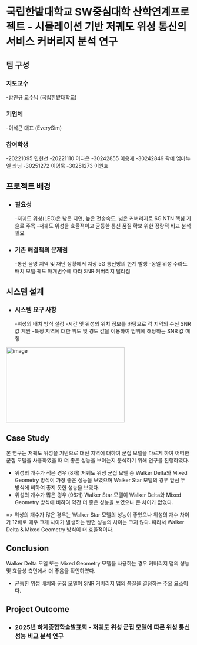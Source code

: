 # 국립한밭대학교 SW중심대학 산학연계프로젝트 - 시뮬레이션 기반 저궤도 위성 통신의 서비스 커버리지 분석 연구

## **팀 구성**
### 지도교수
-방인규 교수님 (국립한밭대학교)

### 기업체
-이석근 대표 (EverySim)

### 참여학생
-20221095 민현선
-20221110 이다은
-30242855 이용재
-30242849 곽예 엠마누엘 콰닝
-30251272 이영묵
-30251273 이원호

## 프로젝트 배경
- ### 필요성
  -저궤도 위성(LEO)은 낮은 지연, 높은 전송속도, 넓은 커버리지로 6G NTN 핵심 기술로 주목
  -저궤도 위성을 효율적이고 균등한 통신 품질 확보 위한 정량적 비교 분석 필요
    
- ### 기존 해결책의 문제점
  -통신 음영 지역 및 재난 상황에서 지상 5G 통신망의 한계 발생
  -동일 위성 수라도 배치 모델·궤도 매개변수에 따라 SNR·커버리지 달라짐
  
## 시스템 설계
  - ### 시스템 요구 사항
    -위성의 배치 방식 설정
    -시간 및 위성의 위치 정보를 바탕으로 각 지역의 수신 SNR 값 계싼
    -특정 지역에 대한 위도 및 경도 값을 이용하여 범위에 해당하는 SNR 값 매칭
    
   <img width="322" height="205" alt="image" src="https://github.com/user-attachments/assets/ba77ee89-7f84-4d96-bb5d-fa9470f8e59b" />


## Case Study
 본 연구는 저궤도 위성을 기반으로 대전 지역에 대하여 군집 모델을 다르게 하여 어떠한 군집 모델을 사용하였을 때 더 좋은 성능을 보이는지 분석하기 위해 연구를 진행하였다.
  - 위성의 개수가 적은 경우 (8개)
    저궤도 위성 군집 모델 중 Walker Delta와 Mixed Geometry 방식이 가장 좋은 성능을 보였으며 Walker Star 모델의 경우 앞선 두 방식에 비하여 좋지 못한 성능을 보였다.
  - 위성의 개수가 많은 경우 (96개)
    Walker Star 모델이 Walker Delta와 Mixed Geometry 방식에 비하여 약간 더 좋은 성능을 보였으나 큰 차이가 없었다.

 => 위성의 개수가 많은 경우는 Walker Star 모델의 성능이 좋았으나 위성의 개수 차이가 12배로 매우 크게 차이가 발생하는 반면 성능의 차이는 크지 않다. 따라서 Walker Delta & Mixed Geometry 방식이 더 효율적이다. 
  
  
## Conclusion
 Walker Delta 모델 또는 Mixed Geometry 모델을 사용하는 경우 커버리지 맵의 성능 및 효율성 측면에서 더 좋음을 확인하였다.
  -  균등한 위성 배치와 군집 모델이 SNR 커버리지 맵의 품질을 결정하는 주요 요소이다.
  
## Project Outcome
- ### 2025년 하계종합학술발표회 - 저궤도 위성 군집 모델에 따른 위성 통신 성능 비교 분석 연구
